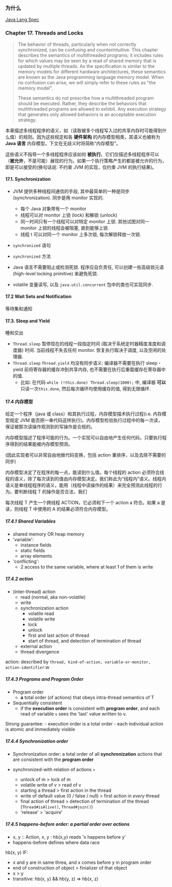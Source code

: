 ### 为什么

[Java Lang Spec](https://docs.oracle.com/javase/specs/jls/se8/html/jls-17.html)

### Chapter 17. Threads and Locks

> The behavior of threads, particularly when not correctly synchronized, can be confusing and counterintuitive. This chapter describes the semantics of multithreaded programs; it includes rules for which values may be seen by a read of shared memory that is updated by multiple threads. As the specification is similar to the memory models for different hardware architectures, these semantics are known as the Java programming language memory model. When no confusion can arise, we will simply refer to these rules as "the memory model".
>
> These semantics do not prescribe how a multithreaded program should be executed. Rather, they describe the behaviors that multithreaded programs are allowed to exhibit. Any execution strategy that generates only allowed behaviors is an acceptable execution strategy.

本章描述多线程程序的语义，如（读取被多个线程写入过的共享内存时可能得到什么值）的规则。因为这些规定和各 **硬件架构** 的内存模型相类，其语义也被称为 **Java 语言** 内存模型。下文在无歧义时将简称“内存模型”。

这些语义不指导一个多线程程序应该如何 **被执行**。它们仅描述多线程程序可以（**被允许**，不是可能）展现的行为。如果一个执行策略产生的都是被允许的行为，即是可以接受的(换句话说: 不约束 JVM 的实现，仅约束 JVM 的执行结果)。

#### 17.1. Synchronization

- JVM 提供多种线程间通信的手段, 其中最简单的一种是同步(synchronization). 同步是用 monitor 实现的.
    - 每个 Java 对象带有一个 monitor
    - 线程可以对 monitor 上锁 (lock) 和解锁 (unlock)
    - 同一时间只有一个线程可以对特定 monitor 上锁. 其他试图对同一 monitor 上锁的线程会被阻塞, 直到能够上锁.
    - 线程 t 可以对同一个 monitor 上多次锁, 每次解锁释放一次锁.

- `synchronized` 语句

- `synchronized` 方法

- Java 语言不需要阻止或检测死锁. 程序应自负责任, 可以创建一些高级锁元语 (high-level locking primitive) 来避免死锁.

- volatile 变量读写, 以及 `java.util.concurrent` 包中的类也可实现同步.

#### 17.2 Wait Sets and Notification

等待集和通知

#### 17.3. Sleep and Yield

睡和交出

- `Thread.sleep` 暂停现在的线程一段指定时间 (取决于系统定时器精度准度和调度器) 时间. 当前线程不失去任何 monitor. 恢复执行取决于调度, 以及空闲的处理器.
- `Thread.sleep` `Thread.yield` 均没有同步语义: 编译器不需要在执行 sleep・yield 前将寄存器的缓存冲到共享内存, 也不需要在执行后重载缓存在寄存器中的值.
    - 比如: 在代码 `while (!this.done) Thread.sleep(1000);` 中, 编译器 **可以** 只读一次`this.done`, 然后每次循环均使用缓存的值, 得到无限循环.

#### 17.4 内存模型

给定一个程序（java 或 class）和其执行过程，内存模型描术执行过程(i.e. 内存模型规定 JVM 能否把一串代码这样执行)。内存模型检验执行过程中的每一次读，保证被那次读操作观测到的写操作是合规的。

内存模型描述了程序可能的行为。一个实现可以自由地产生任何代码，只要执行程序得到的结果能被内存模型预测。

(因此实现者可以非常自由地做代码变换，包括 action 重排序，以及去除不需要的同步)

内存模型决定了在程序的每一点，能读到什么值。每个线程的 action 必须符合线程的语义，除了每次读到的值由内存模型决定。我们称此为“线程内”语义。线程内语义是单线程程序的语义，能用（线程中读操作的结果）来完全预测此线程的行为。要判断线程 T 的操作是否合法，我们

每次线程 T 产生一个跨线程 ACTION，它必须和下一个 action a 符合。如果 a 是读，则线程 T 中使用的 A 的结果必须符合内存模型。

##### 17.4.1 Shared Variables

- shared memory OR heap memory
- 'variable':
    - instance fields
    - static fields
    - array elements
- 'conflicting':
    - 2 access to the same variable, where at least 1 of them is write

##### 17.4.2 action

- (inter-thread) action
    - read (normal, aka non-volatile)
    - write
    - synchronization action
        - volatile read
        - volatile write
        - lock
        - unlock
        - first and last action of thread
        - start of thread, and detection of termination of thread
    - external action
    - thread divergence

action: described by `thread, kind-of-action, variable-or-monitor, action-identifier`:w

##### 17.4.3 Programs and Program Order

- Program order
    - **a** total order (of actions) that obeys intra-thread semantics of T
- Sequentially consistent
    - if the **execution order** is consistent with **program order**, and each read of variable `v` sees the 'last' value written to v.

Strong guarantee:
    - execution order is a total order
    - each individual action is atomic and immediately visible

##### 17.4.4 Synchronization order

- Synchronization order: a total order of all **synchronization** actions that are consistent with the **program order**

- synchronized-with relation of actions `>`
    - unlock of m > lock of m
    - volatile write of v > read of v
    - starting a thread > first action in the thread
    - write of default value (0 / false / null) > first action in *every* thread
    - final action of thread > detection of termination of the thread (`Thread#isAlive()`, `Thread#join()`)
    - 'release' > 'acquire'

##### 17.4.5 happens-before order: a partial order over actions

- x, y :: Action, x, y : hb(x,y) reads 'x happens before y'
- happens-before defines where data race

hb(x, y) IF:

- x and y are in same threa, and x comes before y in program order
- end of construction of object > finializer of that object
- x > y
- transitive: hb(x, y) && hb(y, z) => hb(x, z)
